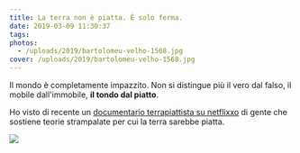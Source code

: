 ```yaml
---
title: La terra non è piatta. È solo ferma.
date: 2019-03-09 11:30:37
tags:
photos:
  - /uploads/2019/bartolomeu-velho-1568.jpg
cover: /uploads/2019/bartolomeu-velho-1568.jpg
---
```

Il mondo è completamente impazzito. 
Non si distingue più il vero dal falso, il mobile dall'immobile, __il tondo dal piatto__.

Ho visto di recente un [documentario terrapiattista su netflixxo](https://www.netflix.com/title/81015076) di gente che sostiene teorie strampalate per cui la terra sarebbe piatta.

![](/uploads/2019/orlando-ferguson-flat-earth-map.jpg)
